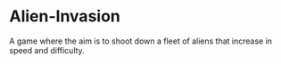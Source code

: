# Alien-Invasion
A game where the aim is to shoot down a fleet of aliens that increase in speed and difficulty.
